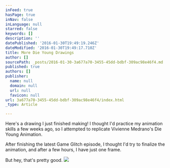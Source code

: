 ```yaml
---
inFeed: true
hasPage: true
inNav: false
inLanguage: null
starred: false
keywords: []
description: ''
datePublished: '2016-01-30T19:49:19.246Z'
dateModified: '2016-01-30T19:49:17.710Z'
title: More Die Young Drawings
author: []
sourcePath: _posts/2016-01-30-3a677a70-3455-45dd-bdbf-309ac98e46f4.md
published: true
authors: []
publisher:
  name: null
  domain: null
  url: null
  favicon: null
url: 3a677a70-3455-45dd-bdbf-309ac98e46f4/index.html
_type: Article

---
```

Here's a drawing I just finished making! I thought I'd practice my animation skills a few weeks ago, so I attempted to replicate Vivienne Medrano's Die Young Animation.

After finishing the latest Game Glitch episode, I thought I'd try to finalize the animation, and after a few hours, I have just one frame.

But hey, that's pretty good.
![](https://s3-us-west-2.amazonaws.com/the-grid-img/p/4e52b574886f3c15238682959f4652c269af4c44.jpg)